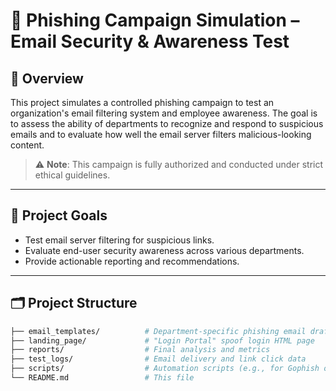 # 🎯 Phishing Campaign Simulation – Email Security & Awareness Test

## 📌 Overview
This project simulates a controlled phishing campaign to test an organization's email filtering system and employee awareness. The goal is to assess the ability of departments to recognize and respond to suspicious emails and to evaluate how well the email server filters malicious-looking content.

> ⚠️ **Note**: This campaign is fully authorized and conducted under strict ethical guidelines.

---

## 🧪 Project Goals
- Test email server filtering for suspicious links.
- Evaluate end-user security awareness across various departments.
- Provide actionable reporting and recommendations.

---

## 🗂️ Project Structure

```bash
├── email_templates/          # Department-specific phishing email drafts
├── landing_page/             # "Login Portal" spoof login HTML page
├── reports/                  # Final analysis and metrics
├── test_logs/                # Email delivery and link click data
├── scripts/                  # Automation scripts (e.g., for Gophish or SMTP)
└── README.md                 # This file
